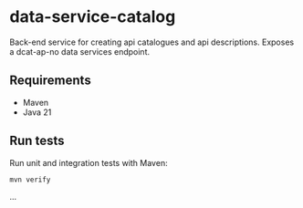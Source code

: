 # data-service-catalog

Back-end service for creating api catalogues and api descriptions. Exposes a dcat-ap-no data services endpoint.

## Requirements

- Maven
- Java 21

## Run tests

Run unit and integration tests with Maven:

```
mvn verify
```

...